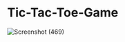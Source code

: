 # Tic-Tac-Toe-Game

![Screenshot (469)](https://user-images.githubusercontent.com/44843045/89012691-2cb26080-d330-11ea-9617-faedeaad5549.png)


